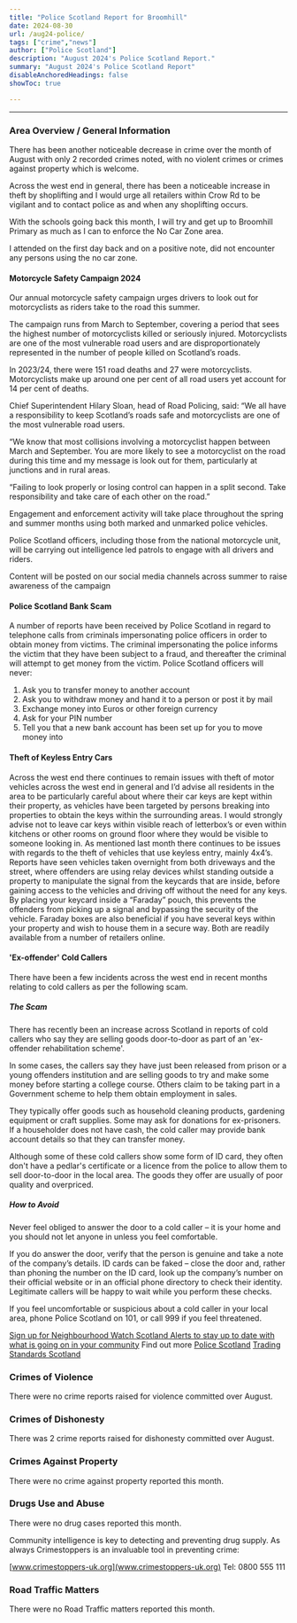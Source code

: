 ```yaml
---
title: "Police Scotland Report for Broomhill" 
date: 2024-08-30
url: /aug24-police/
tags: ["crime","news"]
author: ["Police Scotland"]
description: "August 2024's Police Scotland Report." 
summary: "August 2024's Police Scotland Report"
disableAnchoredHeadings: false
showToc: true

---
```


---

### Area Overview / General Information
There has been another noticeable decrease in crime over the month of August with only 2 recorded crimes noted, with no violent crimes or crimes against property which is welcome.

Across the west end in general, there has been a noticeable increase in theft by shoplifting and I would urge all retailers within Crow Rd to be vigilant and to contact police as and when any shoplifting occurs. 

With the schools going back this month, I will try and get up to Broomhill Primary as much as I can to enforce the No Car Zone area. 

I attended on the first day back and on a positive note, did not encounter any persons using the no car zone.

#### Motorcycle Safety Campaign 2024

Our annual motorcycle safety campaign urges drivers to look out for motorcyclists as riders take to the road this summer.

The campaign runs from March to September, covering a period that sees the highest number of motorcyclists killed or seriously injured. Motorcyclists are one of the most vulnerable road users and are disproportionately represented in the number of people killed on Scotland’s roads.

In 2023/24, there were 151 road deaths and 27 were motorcyclists. Motorcyclists make up around one per cent of all road users yet account for 14 per cent of deaths.

Chief Superintendent Hilary Sloan, head of Road Policing, said: “We all have a responsibility to keep Scotland’s roads safe and motorcyclists are one of the most vulnerable road users.

“We know that most collisions involving a motorcyclist happen between March and September. You are more likely to see a motorcyclist on the road during this time and my message is look out for them, particularly at junctions and in rural areas.

“Failing to look properly or losing control can happen in a split second. Take responsibility and take care of each other on the road.”

Engagement and enforcement activity will take place throughout the spring and summer months using both marked and unmarked police vehicles.

Police Scotland officers, including those from the national motorcycle unit, will be carrying out intelligence led patrols to engage with all drivers and riders.

Content will be posted on our social media channels across summer to raise awareness of the campaign


#### Police Scotland Bank Scam

A  number of reports have been received by Police Scotland in regard to telephone calls from criminals impersonating police officers in order to obtain money from victims. The criminal impersonating the police informs the victim that they have been subject to a fraud, and thereafter the criminal will attempt to get money from the victim. Police Scotland officers will never:

1. Ask you to transfer money to another account
2. Ask you to withdraw money and hand it to a person or post it by mail
3. Exchange money into Euros or other foreign currency
4. Ask for your PIN number
5. Tell you that a new bank account has been set up for you to move money into

#### Theft of Keyless Entry Cars

Across the west end there continues to remain issues with theft of motor vehicles across the west end in general and I’d advise all residents in the area to be particularly careful about where their car keys are kept within their property, as vehicles have been targeted by persons breaking into properties to obtain the keys within the surrounding areas. I would strongly advise not to leave car keys within visible reach of letterbox’s or even within kitchens or other rooms on ground floor where they would be visible to someone looking in. As mentioned last month there continues to be issues with regards to the theft of vehicles that use keyless entry, mainly 4x4’s. Reports have seen vehicles taken overnight from both driveways and the street, where offenders are using relay devices whilst standing outside a property to manipulate the signal from the keycards that are inside, before gaining access to the vehicles and driving off without the need for any keys. By placing your keycard inside a “Faraday” pouch, this prevents the offenders from picking up a signal and bypassing the security of the vehicle. Faraday boxes are also beneficial if you have several keys within your property and wish to house them in a secure way. Both are readily available from a number of retailers online. 


#### 'Ex-offender' Cold Callers 

There have been a few incidents across the west end in recent months relating to cold callers as per the following scam.

##### The Scam
There has recently been an increase across Scotland in reports of cold callers who say they are selling goods door-to-door as part of an 'ex-offender rehabilitation scheme'. 

In some cases, the callers say they have just been released from prison or a young offenders institution and are selling goods to try and make some money before starting a college course. Others claim to be taking part in a Government scheme to help them obtain employment in sales.

They typically offer goods such as household cleaning products, gardening equipment or craft supplies. Some may ask for donations for ex-prisoners. If a householder does not have cash, the cold caller may provide bank account details so that they can transfer money.

Although some of these cold callers show some form of ID card, they often don't have a pedlar's certificate or a licence from the police to allow them to sell door-to-door in the local area. The goods they offer are usually of poor quality and overpriced.

##### How to Avoid
Never feel obliged to answer the door to a cold caller – it is your home and you should not let anyone in unless you feel comfortable.

If you do answer the door, verify that the person is genuine and take a note of the company’s details. ID cards can be faked – close the door and, rather than phoning the number on the ID card, look up the company’s number on their official website or in an official phone directory to check their identity. Legitimate callers will be happy to wait while you perform these checks.

If you feel uncomfortable or suspicious about a cold caller in your local area, phone Police Scotland on 101, or call 999 if you feel threatened.

[Sign up for Neighbourhood Watch Scotland Alerts to stay up to date with what is going on in your community](www.neighbourhoodwatchscotland.co.uk)
Find out more
[Police Scotland](www.scotland.police.uk/doorstep-crime-and-bogus-callers)
[Trading Standards Scotland](www.tsscot.co.uk/doorstep-scammers)


### Crimes of Violence 

There were no crime reports raised for violence committed over August.

### Crimes of Dishonesty

There was 2 crime reports raised for dishonesty committed over August.

### Crimes Against Property

There were no crime against property reported this month.

### Drugs Use and Abuse

There were no drug cases reported this month.  

Community intelligence is key to detecting and preventing drug supply. As always Crimestoppers is an invaluable tool in preventing crime:

[www.crimestoppers-uk.org](www.crimestoppers-uk.org)
Tel: 0800 555 111 

### Road Traffic Matters 

There were no Road Traffic matters reported this month.